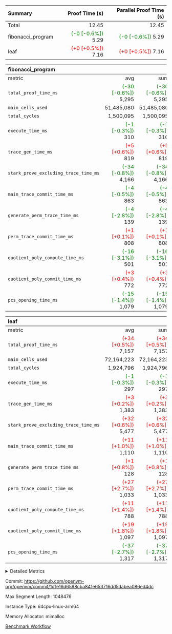 | Summary | Proof Time (s) | Parallel Proof Time (s) |
|:---|---:|---:|
| Total |  12.45 |  12.45 |
| fibonacci_program | <span style='color: green'>(-0 [-0.6%])</span> 5.29 | <span style='color: green'>(-0 [-0.6%])</span> 5.29 |
| leaf | <span style='color: red'>(+0 [+0.5%])</span> 7.16 | <span style='color: red'>(+0 [+0.5%])</span> 7.16 |


| fibonacci_program |||||
|:---|---:|---:|---:|---:|
|metric|avg|sum|max|min|
| `total_proof_time_ms ` | <span style='color: green'>(-30 [-0.6%])</span> 5,295 | <span style='color: green'>(-30 [-0.6%])</span> 5,295 | <span style='color: green'>(-30 [-0.6%])</span> 5,295 | <span style='color: green'>(-30 [-0.6%])</span> 5,295 |
| `main_cells_used     ` |  51,485,080 |  51,485,080 |  51,485,080 |  51,485,080 |
| `total_cycles        ` |  1,500,095 |  1,500,095 |  1,500,095 |  1,500,095 |
| `execute_time_ms     ` | <span style='color: green'>(-1 [-0.3%])</span> 310 | <span style='color: green'>(-1 [-0.3%])</span> 310 | <span style='color: green'>(-1 [-0.3%])</span> 310 | <span style='color: green'>(-1 [-0.3%])</span> 310 |
| `trace_gen_time_ms   ` | <span style='color: red'>(+5 [+0.6%])</span> 819 | <span style='color: red'>(+5 [+0.6%])</span> 819 | <span style='color: red'>(+5 [+0.6%])</span> 819 | <span style='color: red'>(+5 [+0.6%])</span> 819 |
| `stark_prove_excluding_trace_time_ms` | <span style='color: green'>(-34 [-0.8%])</span> 4,166 | <span style='color: green'>(-34 [-0.8%])</span> 4,166 | <span style='color: green'>(-34 [-0.8%])</span> 4,166 | <span style='color: green'>(-34 [-0.8%])</span> 4,166 |
| `main_trace_commit_time_ms` | <span style='color: green'>(-4 [-0.5%])</span> 863 | <span style='color: green'>(-4 [-0.5%])</span> 863 | <span style='color: green'>(-4 [-0.5%])</span> 863 | <span style='color: green'>(-4 [-0.5%])</span> 863 |
| `generate_perm_trace_time_ms` | <span style='color: green'>(-4 [-2.8%])</span> 139 | <span style='color: green'>(-4 [-2.8%])</span> 139 | <span style='color: green'>(-4 [-2.8%])</span> 139 | <span style='color: green'>(-4 [-2.8%])</span> 139 |
| `perm_trace_commit_time_ms` | <span style='color: red'>(+1 [+0.1%])</span> 808 | <span style='color: red'>(+1 [+0.1%])</span> 808 | <span style='color: red'>(+1 [+0.1%])</span> 808 | <span style='color: red'>(+1 [+0.1%])</span> 808 |
| `quotient_poly_compute_time_ms` | <span style='color: green'>(-16 [-3.1%])</span> 501 | <span style='color: green'>(-16 [-3.1%])</span> 501 | <span style='color: green'>(-16 [-3.1%])</span> 501 | <span style='color: green'>(-16 [-3.1%])</span> 501 |
| `quotient_poly_commit_time_ms` | <span style='color: red'>(+3 [+0.4%])</span> 772 | <span style='color: red'>(+3 [+0.4%])</span> 772 | <span style='color: red'>(+3 [+0.4%])</span> 772 | <span style='color: red'>(+3 [+0.4%])</span> 772 |
| `pcs_opening_time_ms ` | <span style='color: green'>(-15 [-1.4%])</span> 1,079 | <span style='color: green'>(-15 [-1.4%])</span> 1,079 | <span style='color: green'>(-15 [-1.4%])</span> 1,079 | <span style='color: green'>(-15 [-1.4%])</span> 1,079 |

| leaf |||||
|:---|---:|---:|---:|---:|
|metric|avg|sum|max|min|
| `total_proof_time_ms ` | <span style='color: red'>(+34 [+0.5%])</span> 7,157 | <span style='color: red'>(+34 [+0.5%])</span> 7,157 | <span style='color: red'>(+34 [+0.5%])</span> 7,157 | <span style='color: red'>(+34 [+0.5%])</span> 7,157 |
| `main_cells_used     ` |  72,164,223 |  72,164,223 |  72,164,223 |  72,164,223 |
| `total_cycles        ` |  1,924,796 |  1,924,796 |  1,924,796 |  1,924,796 |
| `execute_time_ms     ` | <span style='color: green'>(-1 [-0.3%])</span> 297 | <span style='color: green'>(-1 [-0.3%])</span> 297 | <span style='color: green'>(-1 [-0.3%])</span> 297 | <span style='color: green'>(-1 [-0.3%])</span> 297 |
| `trace_gen_time_ms   ` | <span style='color: red'>(+3 [+0.2%])</span> 1,383 | <span style='color: red'>(+3 [+0.2%])</span> 1,383 | <span style='color: red'>(+3 [+0.2%])</span> 1,383 | <span style='color: red'>(+3 [+0.2%])</span> 1,383 |
| `stark_prove_excluding_trace_time_ms` | <span style='color: red'>(+32 [+0.6%])</span> 5,477 | <span style='color: red'>(+32 [+0.6%])</span> 5,477 | <span style='color: red'>(+32 [+0.6%])</span> 5,477 | <span style='color: red'>(+32 [+0.6%])</span> 5,477 |
| `main_trace_commit_time_ms` | <span style='color: red'>(+11 [+1.0%])</span> 1,110 | <span style='color: red'>(+11 [+1.0%])</span> 1,110 | <span style='color: red'>(+11 [+1.0%])</span> 1,110 | <span style='color: red'>(+11 [+1.0%])</span> 1,110 |
| `generate_perm_trace_time_ms` | <span style='color: red'>(+1 [+0.8%])</span> 128 | <span style='color: red'>(+1 [+0.8%])</span> 128 | <span style='color: red'>(+1 [+0.8%])</span> 128 | <span style='color: red'>(+1 [+0.8%])</span> 128 |
| `perm_trace_commit_time_ms` | <span style='color: red'>(+27 [+2.7%])</span> 1,033 | <span style='color: red'>(+27 [+2.7%])</span> 1,033 | <span style='color: red'>(+27 [+2.7%])</span> 1,033 | <span style='color: red'>(+27 [+2.7%])</span> 1,033 |
| `quotient_poly_compute_time_ms` | <span style='color: red'>(+11 [+1.4%])</span> 788 | <span style='color: red'>(+11 [+1.4%])</span> 788 | <span style='color: red'>(+11 [+1.4%])</span> 788 | <span style='color: red'>(+11 [+1.4%])</span> 788 |
| `quotient_poly_commit_time_ms` | <span style='color: red'>(+19 [+1.8%])</span> 1,097 | <span style='color: red'>(+19 [+1.8%])</span> 1,097 | <span style='color: red'>(+19 [+1.8%])</span> 1,097 | <span style='color: red'>(+19 [+1.8%])</span> 1,097 |
| `pcs_opening_time_ms ` | <span style='color: green'>(-37 [-2.7%])</span> 1,317 | <span style='color: green'>(-37 [-2.7%])</span> 1,317 | <span style='color: green'>(-37 [-2.7%])</span> 1,317 | <span style='color: green'>(-37 [-2.7%])</span> 1,317 |



<details>
<summary>Detailed Metrics</summary>

| group | num_segments | keygen_time_ms | commit_exe_time_ms |
| --- | --- | --- | --- |
| fibonacci_program | 1 | 403 | 6 | 

| group | air_name | quotient_deg | interactions | constraints |
| --- | --- | --- | --- | --- |
| fibonacci_program | AccessAdapterAir<16> | 4 | 5 | 11 | 
| fibonacci_program | AccessAdapterAir<2> | 4 | 5 | 11 | 
| fibonacci_program | AccessAdapterAir<32> | 4 | 5 | 11 | 
| fibonacci_program | AccessAdapterAir<4> | 4 | 5 | 11 | 
| fibonacci_program | AccessAdapterAir<64> | 4 | 5 | 11 | 
| fibonacci_program | AccessAdapterAir<8> | 4 | 5 | 11 | 
| fibonacci_program | BitwiseOperationLookupAir<8> | 2 | 2 | 4 | 
| fibonacci_program | MemoryMerkleAir<8> | 4 | 4 | 38 | 
| fibonacci_program | PersistentBoundaryAir<8> | 4 | 3 | 5 | 
| fibonacci_program | PhantomAir | 4 | 3 | 4 | 
| fibonacci_program | Poseidon2PeripheryAir<BabyBearParameters>, 1> | 2 | 1 | 286 | 
| fibonacci_program | ProgramAir | 1 | 1 | 4 | 
| fibonacci_program | RangeTupleCheckerAir<2> | 1 | 1 | 4 | 
| fibonacci_program | Rv32HintStoreAir | 4 | 19 | 21 | 
| fibonacci_program | VariableRangeCheckerAir | 1 | 1 | 4 | 
| fibonacci_program | VmAirWrapper<Rv32BaseAluAdapterAir, BaseAluCoreAir<4, 8> | 4 | 19 | 30 | 
| fibonacci_program | VmAirWrapper<Rv32BaseAluAdapterAir, LessThanCoreAir<4, 8> | 4 | 17 | 35 | 
| fibonacci_program | VmAirWrapper<Rv32BaseAluAdapterAir, ShiftCoreAir<4, 8> | 4 | 23 | 84 | 
| fibonacci_program | VmAirWrapper<Rv32BranchAdapterAir, BranchEqualCoreAir<4> | 4 | 11 | 17 | 
| fibonacci_program | VmAirWrapper<Rv32BranchAdapterAir, BranchLessThanCoreAir<4, 8> | 4 | 13 | 32 | 
| fibonacci_program | VmAirWrapper<Rv32CondRdWriteAdapterAir, Rv32JalLuiCoreAir> | 4 | 10 | 15 | 
| fibonacci_program | VmAirWrapper<Rv32JalrAdapterAir, Rv32JalrCoreAir> | 4 | 16 | 16 | 
| fibonacci_program | VmAirWrapper<Rv32LoadStoreAdapterAir, LoadSignExtendCoreAir<4, 8> | 4 | 18 | 21 | 
| fibonacci_program | VmAirWrapper<Rv32LoadStoreAdapterAir, LoadStoreCoreAir<4> | 4 | 17 | 27 | 
| fibonacci_program | VmAirWrapper<Rv32MultAdapterAir, DivRemCoreAir<4, 8> | 4 | 25 | 72 | 
| fibonacci_program | VmAirWrapper<Rv32MultAdapterAir, MulHCoreAir<4, 8> | 4 | 24 | 23 | 
| fibonacci_program | VmAirWrapper<Rv32MultAdapterAir, MultiplicationCoreAir<4, 8> | 4 | 19 | 13 | 
| fibonacci_program | VmAirWrapper<Rv32RdWriteAdapterAir, Rv32AuipcCoreAir> | 4 | 11 | 12 | 
| fibonacci_program | VmConnectorAir | 4 | 3 | 8 | 
| leaf | AccessAdapterAir<2> | 4 | 5 | 11 | 
| leaf | AccessAdapterAir<4> | 4 | 5 | 11 | 
| leaf | AccessAdapterAir<8> | 4 | 5 | 11 | 
| leaf | FriReducedOpeningAir | 4 | 31 | 53 | 
| leaf | NativePoseidon2Air<BabyBearParameters>, 1> | 4 | 176 | 555 | 
| leaf | PhantomAir | 4 | 3 | 4 | 
| leaf | ProgramAir | 1 | 1 | 4 | 
| leaf | VariableRangeCheckerAir | 1 | 1 | 4 | 
| leaf | VmAirWrapper<BranchNativeAdapterAir, BranchEqualCoreAir<1> | 4 | 11 | 20 | 
| leaf | VmAirWrapper<JalNativeAdapterAir, JalCoreAir> | 4 | 7 | 6 | 
| leaf | VmAirWrapper<NativeAdapterAir<2, 0>, PublicValuesCoreAir> | 4 | 11 | 23 | 
| leaf | VmAirWrapper<NativeAdapterAir<2, 1>, FieldArithmeticCoreAir> | 4 | 15 | 23 | 
| leaf | VmAirWrapper<NativeLoadStoreAdapterAir<1>, NativeLoadStoreCoreAir<1> | 4 | 15 | 17 | 
| leaf | VmAirWrapper<NativeLoadStoreAdapterAir<4>, NativeLoadStoreCoreAir<4> | 4 | 15 | 17 | 
| leaf | VmAirWrapper<NativeVectorizedAdapterAir<4>, FieldExtensionCoreAir> | 4 | 15 | 23 | 
| leaf | VmConnectorAir | 4 | 3 | 8 | 
| leaf | VolatileBoundaryAir | 4 | 4 | 16 | 

| group | air_name | idx | rows | prep_cols | perm_cols | main_cols | cells |
| --- | --- | --- | --- | --- | --- | --- | --- |
| leaf | AccessAdapterAir<2> | 0 | 262,144 |  | 12 | 11 | 6,029,312 | 
| leaf | AccessAdapterAir<4> | 0 | 131,072 |  | 12 | 13 | 3,276,800 | 
| leaf | AccessAdapterAir<8> | 0 | 512 |  | 12 | 17 | 14,848 | 
| leaf | FriReducedOpeningAir | 0 | 131,072 |  | 36 | 26 | 8,126,464 | 
| leaf | NativePoseidon2Air<BabyBearParameters>, 1> | 0 | 32,768 |  | 216 | 399 | 20,152,320 | 
| leaf | PhantomAir | 0 | 32,768 |  | 8 | 6 | 458,752 | 
| leaf | ProgramAir | 0 | 131,072 |  | 8 | 10 | 2,359,296 | 
| leaf | VariableRangeCheckerAir | 0 | 262,144 | 2 | 8 | 1 | 2,359,296 | 
| leaf | VmAirWrapper<BranchNativeAdapterAir, BranchEqualCoreAir<1> | 0 | 524,288 |  | 16 | 23 | 20,447,232 | 
| leaf | VmAirWrapper<JalNativeAdapterAir, JalCoreAir> | 0 | 65,536 |  | 12 | 10 | 1,441,792 | 
| leaf | VmAirWrapper<NativeAdapterAir<2, 0>, PublicValuesCoreAir> | 0 | 64 |  | 16 | 23 | 2,496 | 
| leaf | VmAirWrapper<NativeAdapterAir<2, 1>, FieldArithmeticCoreAir> | 0 | 1,048,576 |  | 20 | 30 | 52,428,800 | 
| leaf | VmAirWrapper<NativeLoadStoreAdapterAir<1>, NativeLoadStoreCoreAir<1> | 0 | 524,288 |  | 24 | 25 | 25,690,112 | 
| leaf | VmAirWrapper<NativeLoadStoreAdapterAir<4>, NativeLoadStoreCoreAir<4> | 0 | 65,536 |  | 24 | 34 | 3,801,088 | 
| leaf | VmAirWrapper<NativeVectorizedAdapterAir<4>, FieldExtensionCoreAir> | 0 | 65,536 |  | 20 | 40 | 3,932,160 | 
| leaf | VmConnectorAir | 0 | 2 | 1 | 8 | 4 | 24 | 
| leaf | VolatileBoundaryAir | 0 | 524,288 |  | 8 | 11 | 9,961,472 | 

| group | air_name | segment | rows | prep_cols | perm_cols | main_cols | cells |
| --- | --- | --- | --- | --- | --- | --- | --- |
| fibonacci_program | AccessAdapterAir<8> | 0 | 32 |  | 12 | 17 | 928 | 
| fibonacci_program | BitwiseOperationLookupAir<8> | 0 | 65,536 | 3 | 8 | 2 | 655,360 | 
| fibonacci_program | MemoryMerkleAir<8> | 0 | 256 |  | 12 | 32 | 11,264 | 
| fibonacci_program | PersistentBoundaryAir<8> | 0 | 32 |  | 8 | 20 | 896 | 
| fibonacci_program | PhantomAir | 0 | 2 |  | 8 | 6 | 28 | 
| fibonacci_program | Poseidon2PeripheryAir<BabyBearParameters>, 1> | 0 | 256 |  | 8 | 300 | 78,848 | 
| fibonacci_program | ProgramAir | 0 | 4,096 |  | 8 | 10 | 73,728 | 
| fibonacci_program | RangeTupleCheckerAir<2> | 0 | 524,288 | 2 | 8 | 1 | 4,718,592 | 
| fibonacci_program | Rv32HintStoreAir | 0 | 4 |  | 24 | 32 | 224 | 
| fibonacci_program | VariableRangeCheckerAir | 0 | 262,144 | 2 | 8 | 1 | 2,359,296 | 
| fibonacci_program | VmAirWrapper<Rv32BaseAluAdapterAir, BaseAluCoreAir<4, 8> | 0 | 1,048,576 |  | 28 | 36 | 67,108,864 | 
| fibonacci_program | VmAirWrapper<Rv32BaseAluAdapterAir, LessThanCoreAir<4, 8> | 0 | 524,288 |  | 24 | 37 | 31,981,568 | 
| fibonacci_program | VmAirWrapper<Rv32BranchAdapterAir, BranchEqualCoreAir<4> | 0 | 262,144 |  | 16 | 26 | 11,010,048 | 
| fibonacci_program | VmAirWrapper<Rv32BranchAdapterAir, BranchLessThanCoreAir<4, 8> | 0 | 4 |  | 20 | 32 | 208 | 
| fibonacci_program | VmAirWrapper<Rv32CondRdWriteAdapterAir, Rv32JalLuiCoreAir> | 0 | 131,072 |  | 16 | 18 | 4,456,448 | 
| fibonacci_program | VmAirWrapper<Rv32JalrAdapterAir, Rv32JalrCoreAir> | 0 | 16 |  | 20 | 28 | 768 | 
| fibonacci_program | VmAirWrapper<Rv32LoadStoreAdapterAir, LoadStoreCoreAir<4> | 0 | 16 |  | 28 | 40 | 1,088 | 
| fibonacci_program | VmAirWrapper<Rv32RdWriteAdapterAir, Rv32AuipcCoreAir> | 0 | 8 |  | 16 | 21 | 296 | 
| fibonacci_program | VmConnectorAir | 0 | 2 | 1 | 8 | 4 | 24 | 

| group | idx | trace_gen_time_ms | total_proof_time_ms | total_cycles | total_cells | stark_prove_excluding_trace_time_ms | quotient_poly_compute_time_ms | quotient_poly_commit_time_ms | perm_trace_commit_time_ms | pcs_opening_time_ms | main_trace_commit_time_ms | main_cells_used | generate_perm_trace_time_ms | execute_time_ms |
| --- | --- | --- | --- | --- | --- | --- | --- | --- | --- | --- | --- | --- | --- | --- |
| leaf | 0 | 1,383 | 7,157 | 1,924,796 | 160,482,264 | 5,477 | 788 | 1,097 | 1,033 | 1,317 | 1,110 | 72,164,223 | 128 | 297 | 

| group | segment | trace_gen_time_ms | total_proof_time_ms | total_cycles | total_cells | stark_prove_excluding_trace_time_ms | quotient_poly_compute_time_ms | quotient_poly_commit_time_ms | perm_trace_commit_time_ms | pcs_opening_time_ms | main_trace_commit_time_ms | main_cells_used | generate_perm_trace_time_ms | execute_time_ms |
| --- | --- | --- | --- | --- | --- | --- | --- | --- | --- | --- | --- | --- | --- | --- |
| fibonacci_program | 0 | 819 | 5,295 | 1,500,095 | 122,458,476 | 4,166 | 501 | 772 | 808 | 1,079 | 863 | 51,485,080 | 139 | 310 | 

</details>


Commit: https://github.com/openvm-org/openvm/commit/1d1e16d6598cba841e653716dd5dabea086ed4dc

Max Segment Length: 1048476

Instance Type: 64cpu-linux-arm64

Memory Allocator: mimalloc

[Benchmark Workflow](https://github.com/openvm-org/openvm/actions/runs/12979129577)

